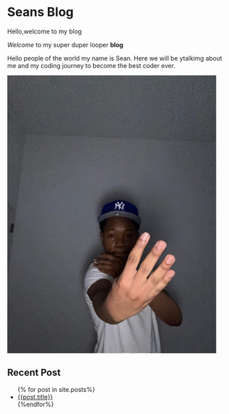 # Seans Blog

Hello,welcome to my blog

*Welcome* to my super duper looper **blog**

Hello people of the world my name is Sean. Here we will be ytalkimg about me and my coding journey to become the best coder ever.


![me eating chicken](/assets/4.JPG)

## Recent Post
<ul>
{% for post in site.posts%}
<li>
<a href="/blog/{{post.url}}">{{post.title}}</a>
</li>
{%endfor%}
</ul>